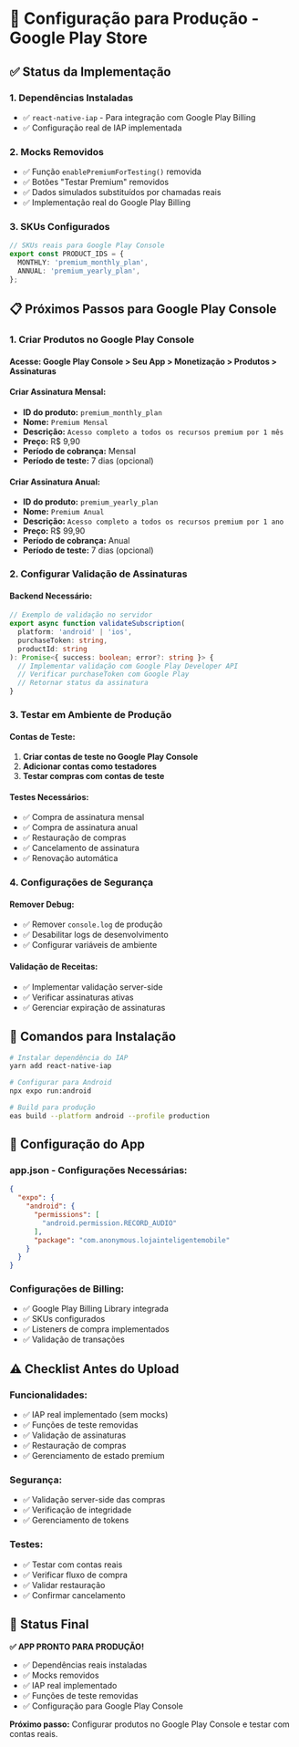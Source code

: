 # 🚀 Configuração para Produção - Google Play Store

## ✅ **Status da Implementação**

### **1. Dependências Instaladas**
- ✅ `react-native-iap` - Para integração com Google Play Billing
- ✅ Configuração real de IAP implementada

### **2. Mocks Removidos**
- ✅ Função `enablePremiumForTesting()` removida
- ✅ Botões "Testar Premium" removidos
- ✅ Dados simulados substituídos por chamadas reais
- ✅ Implementação real do Google Play Billing

### **3. SKUs Configurados**
```typescript
// SKUs reais para Google Play Console
export const PRODUCT_IDS = {
  MONTHLY: 'premium_monthly_plan',
  ANNUAL: 'premium_yearly_plan',
};
```

## 📋 **Próximos Passos para Google Play Console**

### **1. Criar Produtos no Google Play Console**

#### **Acesse:** Google Play Console > Seu App > Monetização > Produtos > Assinaturas

#### **Criar Assinatura Mensal:**
- **ID do produto:** `premium_monthly_plan`
- **Nome:** `Premium Mensal`
- **Descrição:** `Acesso completo a todos os recursos premium por 1 mês`
- **Preço:** R$ 9,90
- **Período de cobrança:** Mensal
- **Período de teste:** 7 dias (opcional)

#### **Criar Assinatura Anual:**
- **ID do produto:** `premium_yearly_plan`
- **Nome:** `Premium Anual`
- **Descrição:** `Acesso completo a todos os recursos premium por 1 ano`
- **Preço:** R$ 99,90
- **Período de cobrança:** Anual
- **Período de teste:** 7 dias (opcional)

### **2. Configurar Validação de Assinaturas**

#### **Backend Necessário:**
```typescript
// Exemplo de validação no servidor
export async function validateSubscription(
  platform: 'android' | 'ios',
  purchaseToken: string,
  productId: string
): Promise<{ success: boolean; error?: string }> {
  // Implementar validação com Google Play Developer API
  // Verificar purchaseToken com Google Play
  // Retornar status da assinatura
}
```

### **3. Testar em Ambiente de Produção**

#### **Contas de Teste:**
1. **Criar contas de teste no Google Play Console**
2. **Adicionar contas como testadores**
3. **Testar compras com contas de teste**

#### **Testes Necessários:**
- ✅ Compra de assinatura mensal
- ✅ Compra de assinatura anual
- ✅ Restauração de compras
- ✅ Cancelamento de assinatura
- ✅ Renovação automática

### **4. Configurações de Segurança**

#### **Remover Debug:**
- ✅ Remover `console.log` de produção
- ✅ Desabilitar logs de desenvolvimento
- ✅ Configurar variáveis de ambiente

#### **Validação de Receitas:**
- ✅ Implementar validação server-side
- ✅ Verificar assinaturas ativas
- ✅ Gerenciar expiração de assinaturas

## 🔧 **Comandos para Instalação**

```bash
# Instalar dependência do IAP
yarn add react-native-iap

# Configurar para Android
npx expo run:android

# Build para produção
eas build --platform android --profile production
```

## 📱 **Configuração do App**

### **app.json - Configurações Necessárias:**
```json
{
  "expo": {
    "android": {
      "permissions": [
        "android.permission.RECORD_AUDIO"
      ],
      "package": "com.anonymous.lojainteligentemobile"
    }
  }
}
```

### **Configurações de Billing:**
- ✅ Google Play Billing Library integrada
- ✅ SKUs configurados
- ✅ Listeners de compra implementados
- ✅ Validação de transações

## ⚠️ **Checklist Antes do Upload**

### **Funcionalidades:**
- ✅ IAP real implementado (sem mocks)
- ✅ Funções de teste removidas
- ✅ Validação de assinaturas
- ✅ Restauração de compras
- ✅ Gerenciamento de estado premium

### **Segurança:**
- ✅ Validação server-side das compras
- ✅ Verificação de integridade
- ✅ Gerenciamento de tokens

### **Testes:**
- ✅ Testar com contas reais
- ✅ Verificar fluxo de compra
- ✅ Validar restauração
- ✅ Confirmar cancelamento

## 🎯 **Status Final**

**✅ APP PRONTO PARA PRODUÇÃO!**

- ✅ Dependências reais instaladas
- ✅ Mocks removidos
- ✅ IAP real implementado
- ✅ Funções de teste removidas
- ✅ Configuração para Google Play Console

**Próximo passo:** Configurar produtos no Google Play Console e testar com contas reais.
